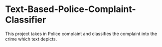 # Text-Based-Police-Complaint-Classifier
This project takes in Police complaint and classifies the complaint into the crime which text depicts.
